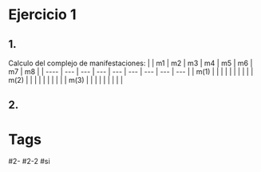 # Ejercicio 1
## 1.
Calculo del complejo de manifestaciones:
|      | m1  | m2  | m3  | m4  | m5  | m6  | m7  | m8  |
| ---- | --- | --- | --- | --- | --- | --- | --- | --- |
| m(1) |     |     |     |     |     |     |     |     |
| m(2) |     |     |     |     |     |     |     |     |
| m(3) |     |     |     |     |     |     |     |     |
## 2.

# Tags
#2- 
#2-2 
#si 
